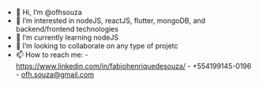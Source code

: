 - 👋 Hi, I’m @ofhsouza
- 👀 I’m interested in nodeJS, reactJS, flutter, mongoDB, and backend/frontend technologies 
- 🌱 I’m currently learning nodeJS
- 💞️ I’m looking to collaborate on any type of projetc
- 📫 How to reach me:
        - https://www.linkedin.com/in/fabiohenriquedesouza/
        - +554199145-0196
        - ofh.souza@gmail.com

<!---
ofhsouza/ofhsouza is a ✨ special ✨ repository because its `README.md` (this file) appears on your GitHub profile.
You can click the Preview link to take a look at your changes.
--->
